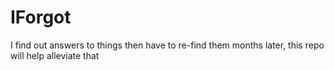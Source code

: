 # IForgot
I find out answers to things then have to re-find them months later, this repo will help alleviate that
